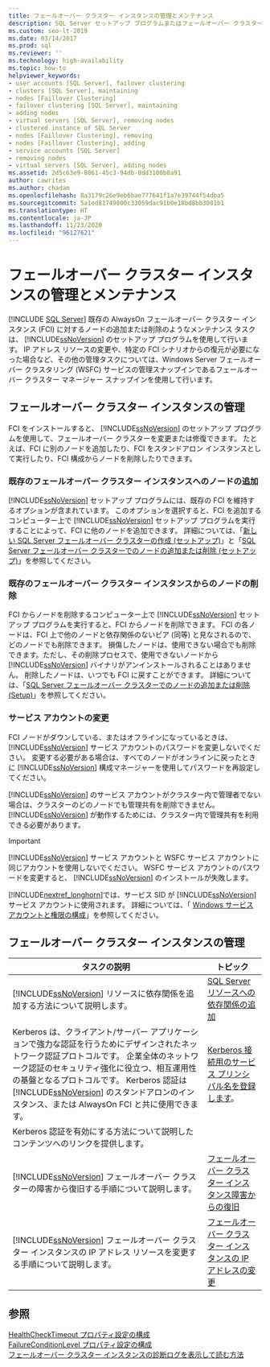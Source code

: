 ```yaml
---
title: フェールオーバー クラスター インスタンスの管理とメンテナンス
description: SQL Server セットアップ プログラムまたはフェールオーバー クラスター マネージャー スナップインを使用した SQL Server フェールオーバー クラスター インスタンスのメンテナンスと管理について説明します。
ms.custom: seo-lt-2019
ms.date: 03/14/2017
ms.prod: sql
ms.reviewer: ''
ms.technology: high-availability
ms.topic: how-to
helpviewer_keywords:
- user accounts [SQL Server], failover clustering
- clusters [SQL Server], maintaining
- nodes [Faillover Clustering]
- failover clustering [SQL Server], maintaining
- adding nodes
- virtual servers [SQL Server], removing nodes
- clustered instance of SQL Server
- nodes [Faillover Clustering], removing
- nodes [Faillover Clustering], adding
- service accounts [SQL Server]
- removing nodes
- virtual servers [SQL Server], adding nodes
ms.assetid: 2d5c63e9-8061-45c3-94db-8dd3100b8a91
author: cawrites
ms.author: chadam
ms.openlocfilehash: 8a3179c26e9eb6bae777641f1a7e39744f54dba5
ms.sourcegitcommit: 5a1ed81749800c33059dac91b0e18bd8bb3081b1
ms.translationtype: HT
ms.contentlocale: ja-JP
ms.lasthandoff: 11/23/2020
ms.locfileid: "96127621"
---
```

# <a name="failover-cluster-instance-administration-and-maintenance"></a>フェールオーバー クラスター インスタンスの管理とメンテナンス
[!INCLUDE [SQL Server](../../../includes/applies-to-version/sqlserver.md)]
  既存の AlwaysOn フェールオーバー クラスター インスタンス (FCI) に対するノードの追加または削除のようなメンテナンス タスクは、 [!INCLUDE[ssNoVersion](../../../includes/ssnoversion-md.md)] のセットアップ プログラムを使用して行います。 IP アドレス リソースの変更や、特定の FCI シナリオからの復元が必要になった場合など、その他の管理タスクについては、Windows Server フェールオーバー クラスタリング (WSFC) サービスの管理スナップインであるフェールオーバー クラスター マネージャー スナップインを使用して行います。  
  
## <a name="maintaining-a-failover-cluster-instance"></a>フェールオーバー クラスター インスタンスの管理  
 FCI をインストールすると、 [!INCLUDE[ssNoVersion](../../../includes/ssnoversion-md.md)] のセットアップ プログラムを使用して、フェールオーバー クラスターを変更または修復できます。 たとえば、FCI に別のノードを追加したり、FCI をスタンドアロン インスタンスとして実行したり、FCI 構成からノードを削除したりできます。  
  
### <a name="adding-a-node-to-an-existing-failover-cluster-instance"></a>既存のフェールオーバー クラスター インスタンスへのノードの追加  
 [!INCLUDE[ssNoVersion](../../../includes/ssnoversion-md.md)] セットアップ プログラムには、既存の FCI を維持するオプションが含まれています。 このオプションを選択すると、FCI を追加するコンピューター上で [!INCLUDE[ssNoVersion](../../../includes/ssnoversion-md.md)] セットアップ プログラムを実行することによって、FCI に他のノードを追加できます。 詳細については、「[新しい SQL Server フェールオーバー クラスターの作成 &#40;セットアップ&#41;](../../../sql-server/failover-clusters/install/create-a-new-sql-server-failover-cluster-setup.md)」と「[SQL Server フェールオーバー クラスターでのノードの追加または削除 &#40;セットアップ&#41;](../../../sql-server/failover-clusters/install/add-or-remove-nodes-in-a-sql-server-failover-cluster-setup.md)」を参照してください。  
  
### <a name="removing-a-node-from-an-existing-failover-cluster-instance"></a>既存のフェールオーバー クラスター インスタンスからのノードの削除  
 FCI からノードを削除するコンピューター上で [!INCLUDE[ssNoVersion](../../../includes/ssnoversion-md.md)] セットアップ プログラムを実行すると、FCI からノードを削除できます。 FCI の各ノードは、FCI 上で他のノードと依存関係のないピア (同等) と見なされるので、どのノードでも削除できます。 損傷したノードは、使用できない場合でも削除できます。ただし、その削除プロセスで、使用できないノードから [!INCLUDE[ssNoVersion](../../../includes/ssnoversion-md.md)] バイナリがアンインストールされることはありません。 削除したノードは、いつでも FCI に戻すことができます。 詳細については、「[SQL Server フェールオーバー クラスターでのノードの追加または削除 &#40;Setup&#41;](../../../sql-server/failover-clusters/install/add-or-remove-nodes-in-a-sql-server-failover-cluster-setup.md)」を参照してください。  
  
### <a name="changing-service-accounts"></a>サービス アカウントの変更  
 FCI ノードがダウンしている、またはオフラインになっているときは、 [!INCLUDE[ssNoVersion](../../../includes/ssnoversion-md.md)] サービス アカウントのパスワードを変更しないでください。 変更する必要がある場合は、すべてのノードがオンラインに戻ったときに [!INCLUDE[ssNoVersion](../../../includes/ssnoversion-md.md)] 構成マネージャーを使用してパスワードを再設定してください。  
  
 [!INCLUDE[ssNoVersion](../../../includes/ssnoversion-md.md)] のサービス アカウントがクラスター内で管理者でない場合は、クラスターのどのノードでも管理共有を削除できません。 [!INCLUDE[ssNoVersion](../../../includes/ssnoversion-md.md)] が動作するためには、クラスター内で管理共有を利用できる必要があります。  
  
> [!IMPORTANT]  
>  [!INCLUDE[ssNoVersion](../../../includes/ssnoversion-md.md)] サービス アカウントと WSFC サービス アカウントに同じアカウントを使用しないでください。 WSFC サービス アカウントのパスワードを変更すると、 [!INCLUDE[ssNoVersion](../../../includes/ssnoversion-md.md)] のインストールが失敗します。  
  
 [!INCLUDE[nextref_longhorn](../../../includes/nextref-longhorn-md.md)]では、サービス SID が [!INCLUDE[ssNoVersion](../../../includes/ssnoversion-md.md)] サービス アカウントに使用されます。 詳細については、「 [Windows サービス アカウントと権限の構成](../../../database-engine/configure-windows/configure-windows-service-accounts-and-permissions.md)」を参照してください。  
  
## <a name="administering-a-failover-cluster-instance"></a>フェールオーバー クラスター インスタンスの管理  
  
|タスクの説明|トピック|  
|----------------------|----------------|  
|[!INCLUDE[ssNoVersion](../../../includes/ssnoversion-md.md)] リソースに依存関係を追加する方法について説明します。|[SQL Server リソースへの依存関係の追加](../../../sql-server/failover-clusters/windows/add-dependencies-to-a-sql-server-resource.md)|  
|Kerberos は、クライアント/サーバー アプリケーションで強力な認証を行うためにデザインされたネットワーク認証プロトコルです。 企業全体のネットワーク認証のセキュリティ強化に役立つ、相互運用性の基盤となるプロトコルです。 Kerberos 認証は [!INCLUDE[ssNoVersion](../../../includes/ssnoversion-md.md)] のスタンドアロンのインスタンス、または AlwaysOn FCI と共に使用できます。|[Kerberos 接続用のサービス プリンシパル名を登録します](../../../database-engine/configure-windows/register-a-service-principal-name-for-kerberos-connections.md)。|  
|Kerberos 認証を有効にする方法について説明したコンテンツへのリンクを提供します。||  
|[!INCLUDE[ssNoVersion](../../../includes/ssnoversion-md.md)] フェールオーバー クラスターの障害から復旧する手順について説明します。|[フェールオーバー クラスター インスタンス障害からの復旧](../../../sql-server/failover-clusters/windows/recover-from-failover-cluster-instance-failure.md)|  
|[!INCLUDE[ssNoVersion](../../../includes/ssnoversion-md.md)] フェールオーバー クラスター インスタンスの IP アドレス リソースを変更する手順について説明します。|[フェールオーバー クラスター インスタンスの IP アドレスの変更](../../../sql-server/failover-clusters/windows/change-the-ip-address-of-a-failover-cluster-instance.md)|  
  
## <a name="see-also"></a>参照  
 [HealthCheckTimeout プロパティ設定の構成](../../../sql-server/failover-clusters/windows/configure-healthchecktimeout-property-settings.md)   
 [FailureConditionLevel プロパティ設定の構成](../../../sql-server/failover-clusters/windows/configure-failureconditionlevel-property-settings.md)   
 [フェールオーバー クラスター インスタンスの診断ログを表示して読む方法](../../../sql-server/failover-clusters/windows/view-and-read-failover-cluster-instance-diagnostics-log.md)  
  
  
